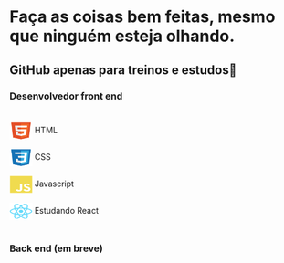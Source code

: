 # Faça as coisas bem feitas, mesmo que ninguém esteja olhando.
## GitHub apenas para treinos e estudos👋

### Desenvolvedor front end  <br><br>

<img align="center" alt="Magno-HTML" height="30" width="40" src="https://raw.githubusercontent.com/devicons/devicon/master/icons/html5/html5-original.svg"> HTML <br><br>
<img align="center" alt="Magno-CSS" height="30" width="40" src="https://raw.githubusercontent.com/devicons/devicon/master/icons/css3/css3-original.svg"> CSS <br><br>
<img align="center" alt="Magno-Js" height="30" width="40" src="https://raw.githubusercontent.com/devicons/devicon/master/icons/javascript/javascript-plain.svg"> Javascript <br><br>
<img align="center" alt="Magno-React" height="30" width="40" src="https://raw.githubusercontent.com/devicons/devicon/master/icons/react/react-original.svg"> Estudando  React <br><br>


### Back end (em breve)

